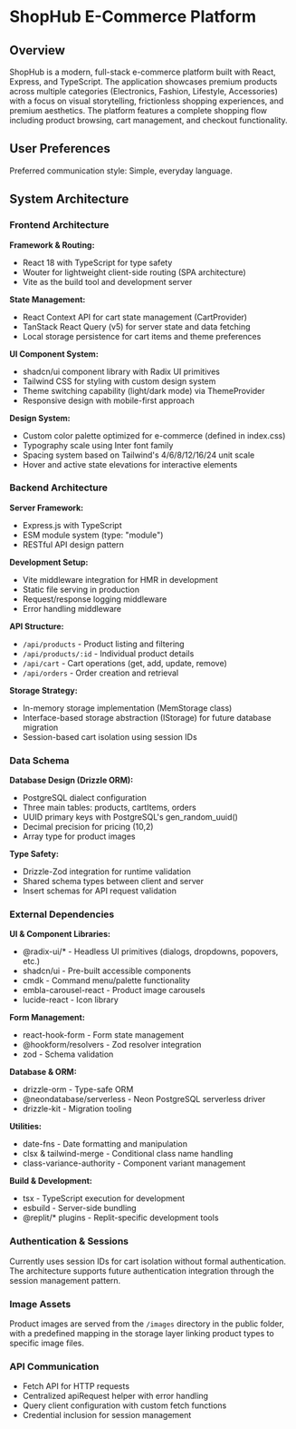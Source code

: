 # ShopHub E-Commerce Platform

## Overview

ShopHub is a modern, full-stack e-commerce platform built with React, Express, and TypeScript. The application showcases premium products across multiple categories (Electronics, Fashion, Lifestyle, Accessories) with a focus on visual storytelling, frictionless shopping experiences, and premium aesthetics. The platform features a complete shopping flow including product browsing, cart management, and checkout functionality.

## User Preferences

Preferred communication style: Simple, everyday language.

## System Architecture

### Frontend Architecture

**Framework & Routing:**
- React 18 with TypeScript for type safety
- Wouter for lightweight client-side routing (SPA architecture)
- Vite as the build tool and development server

**State Management:**
- React Context API for cart state management (CartProvider)
- TanStack React Query (v5) for server state and data fetching
- Local storage persistence for cart items and theme preferences

**UI Component System:**
- shadcn/ui component library with Radix UI primitives
- Tailwind CSS for styling with custom design system
- Theme switching capability (light/dark mode) via ThemeProvider
- Responsive design with mobile-first approach

**Design System:**
- Custom color palette optimized for e-commerce (defined in index.css)
- Typography scale using Inter font family
- Spacing system based on Tailwind's 4/6/8/12/16/24 unit scale
- Hover and active state elevations for interactive elements

### Backend Architecture

**Server Framework:**
- Express.js with TypeScript
- ESM module system (type: "module")
- RESTful API design pattern

**Development Setup:**
- Vite middleware integration for HMR in development
- Static file serving in production
- Request/response logging middleware
- Error handling middleware

**API Structure:**
- `/api/products` - Product listing and filtering
- `/api/products/:id` - Individual product details
- `/api/cart` - Cart operations (get, add, update, remove)
- `/api/orders` - Order creation and retrieval

**Storage Strategy:**
- In-memory storage implementation (MemStorage class)
- Interface-based storage abstraction (IStorage) for future database migration
- Session-based cart isolation using session IDs

### Data Schema

**Database Design (Drizzle ORM):**
- PostgreSQL dialect configuration
- Three main tables: products, cartItems, orders
- UUID primary keys with PostgreSQL's gen_random_uuid()
- Decimal precision for pricing (10,2)
- Array type for product images

**Type Safety:**
- Drizzle-Zod integration for runtime validation
- Shared schema types between client and server
- Insert schemas for API request validation

### External Dependencies

**UI & Component Libraries:**
- @radix-ui/* - Headless UI primitives (dialogs, dropdowns, popovers, etc.)
- shadcn/ui - Pre-built accessible components
- cmdk - Command menu/palette functionality
- embla-carousel-react - Product image carousels
- lucide-react - Icon library

**Form Management:**
- react-hook-form - Form state management
- @hookform/resolvers - Zod resolver integration
- zod - Schema validation

**Database & ORM:**
- drizzle-orm - Type-safe ORM
- @neondatabase/serverless - Neon PostgreSQL serverless driver
- drizzle-kit - Migration tooling

**Utilities:**
- date-fns - Date formatting and manipulation
- clsx & tailwind-merge - Conditional class name handling
- class-variance-authority - Component variant management

**Build & Development:**
- tsx - TypeScript execution for development
- esbuild - Server-side bundling
- @replit/* plugins - Replit-specific development tools

### Authentication & Sessions

Currently uses session IDs for cart isolation without formal authentication. The architecture supports future authentication integration through the session management pattern.

### Image Assets

Product images are served from the `/images` directory in the public folder, with a predefined mapping in the storage layer linking product types to specific image files.

### API Communication

- Fetch API for HTTP requests
- Centralized apiRequest helper with error handling
- Query client configuration with custom fetch functions
- Credential inclusion for session management